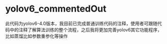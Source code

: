 # yolov6_commentedOut
此代码为yolov6-4.0版本，我目前已完成普通训练代码的注释，使用者可跟随代码中的注释了解算法训练的整个流程，之后我将更加完善yolov6其它功能程序，比如蒸馏比如参数重参化等操作
